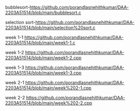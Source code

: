 bubblesort-https://github.com/porandlasnehithkumar/DAA-2203A51514/blob/main/bubblesort.c

selection sort-https://github.com/porandlasnehithkumar/DAA-2203A51514/blob/main/selection%20sort.c

week 1-1 https://github.com/porandlasnehithkumar/DAA-2203A51514/blob/main/week1-1.c

 week 1-2 https://github.com/porandlasnehithkumar/DAA-2203A51514/blob/main/week1-2.cpp

week 1-3 https://github.com/porandlasnehithkumar/DAA-2203A51514/blob/main/week1-3.cpp

week 2-1 https://github.com/porandlasnehithkumar/DAA-2203A51514/blob/main/week%202-1.cpp

week 2-2 https://github.com/porandlasnehithkumar/DAA-2203A51514/blob/main/week%202-2.cpp
